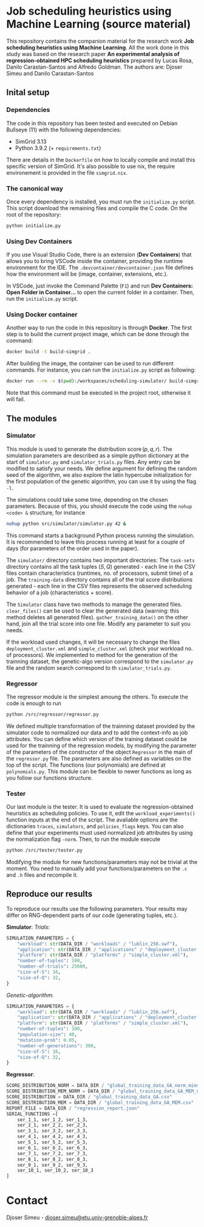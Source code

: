 # Job scheduling heuristics using Machine Learning (source material)

This repository contains the companion material for the research work **Job scheduling heuristics using Machine Learning**. All the work done in this study was based on the research paper **An experimental analysis of regression-obtained HPC scheduling heuristics** prepared by Lucas Rosa, Danilo Carastan-Santos and Alfredo Goldman.
The authors are:
Djoser Simeu and Danilo Carastan-Santos

## Inital setup
### Dependencies
The code in this repository has been tested and executed on Debian Bullseye (11) with the following dependencies:
- SimGrid 3.13
- Python 3.9.2 (+ `requirements.txt`)

There are details in the `Dockerfile` on how to locally compile and install this specific version of SimGrid. It's also possible to use nix, the require environement is provided in the file `simgrid.nix`.

### The canonical way
Once every dependency is installed, you must run the `initialize.py` script. This script download the remaining files and compile the C code. On the root of the repository:
```bash
python initialize.py
```

### Using Dev Containers
If you use Visual Studio Code, there is an extension (**Dev Containers**) that allows you to bring VSCode inside the container, providing the runtime environment for the IDE. The `.devcontainer/devcontainer.json` file defines how the environment will be (image, container, extensions, etc.).

In VSCode, just invoke the Command Palette (`F1`) and run **Dev Containers: Open Folder in Container...** to open the current folder in a container. Then, run the `initialize.py` script.

### Using Docker container
Another way to run the code in this repository is through **Docker**. The first step is to build the current project image, which can be done through the command:
```bash
docker build -t build-simgrid .
```

After building the image, the container can be used to run different commands. For instance, you can run the `initialize.py` script as following:
```bash
docker run --rm -v $(pwd):/workspaces/scheduling-simulator/ build-simgrid bash -c "python /workspaces/scheduling-simulator/initialize.py"
```

Note that this command must be executed in the project root, otherwise it will fail.

## The modules
### Simulator
This module is used to generate the distribution $\operatorname{score}(p, q, r)$. The simulation parameters are described as a simple python dictionary at the start of `simulator.py` and `simulator_trials.py` files. Any entry can be modified to satisfy your needs. We define argument for defining the random seed of the algorithm, we also explore the latin hypercube initialization for the first population of the genetic algorithm, you can use it by using the flag `-l`.

The simulations could take some time, depending on the chosen parameters. Because of this, you should execute the code using the `nohup <code> &` structure, for instance
```bash
nohup python src/simulator/simulator.py 42 &
```

This command starts a background Python process running the simulation. It is recommended to leave this process running at least for a couple of days (for parameters of the order used in the paper).

The `simulator/` directory contains two important directories: The `task-sets` directory contains all the task tuples $(S, Q)$ generated - each line in the CSV files contain characteristics (runtimes, no. of processors, submit time) of a job. The `training-data` directory contains all of the trial score distributions generated - each line in the CSV files represents the observed scheduling behavior of a job (characteristics + score).

The `Simulator` class have two methods to manage the generated files. `clear_files()` can be used to clear the generated data (warning: this method deletes all generated files). `gather_training_data()` on the other hand, join all the trial score into one file. Modify any parameter to suit you needs.

If the workload used changes, it will be necessary to change the files `deployment_cluster.xml` and `simple_cluster.xml` (check your workload no. of processors). We implemented to method for the generation of the trainning dataset, the genetic-algo version correspond to the `simulator.py` file and the random search correspond to th `simulator_trials.py`.

### Regressor
The regressor module is the simplest amoung the others. To execute the code is enough to run
```bash
python /src/regressor/regressor.py
```
We defined multiple transformation of the trainning dataset provided by the simulator code to normalized our data and to add the context-info as job attributes. You can define which version of the training dataset could be used for the trainning of the regression models, by modifying the parameter of the parameters of the constructor of the object `Regressor` in the main of the `regressor.py` file. 
The parameters are also defined as variables on the top of the script. The functions (our polynomials) are defined at `polynomials.py`. This module can be flexible to newer functions as long as you follow our functions structure.

### Tester
Our last module is the tester. It is used to evaluate the regression-obtained heuristics as scheduling policies. To use it, edit the `workload_experiments()` function inputs at the end of the script. The avaliable options are the dictionaries `traces`, `simulators`, and `policies_flags` keys. You can also define that your experiments must used normalized job attributes by using the normalization flag `-norm`. Then, to run the module execute
```bash
python /src/tester/tester.py
```

Modifying the module for new functions/parameters may not be trivial at the moment. You need to manually add your functions/parameters on the `.c` and `.h` files and recompile it. 

## Reproduce our results
To reproduce our results use the following parameters. Your results may differ on RNG-dependent parts of our code (generating tuples, etc.).

**Simulator**:
*Trials*:
```python
SIMULATION_PARAMETERS = {
    "workload": str(DATA_DIR / "workloads" / "lublin_256.swf"),
    "application": str(DATA_DIR / "applications" / "deployment_cluster.xml"),
    "platform": str(DATA_DIR / "platforms" / "simple_cluster.xml"),
    "number-of-tuples": 100,
    "number-of-trials": 25600,
    "size-of-S": 16,
    "size-of-Q": 32,
}
```
*Genetic-algorithm*:
```python
SIMULATION_PARAMETERS = {
    "workload": str(DATA_DIR / "workloads" / "lublin_256.swf"),
    "application": str(DATA_DIR / "applications" / "deployment_cluster.xml"),
    "platform": str(DATA_DIR / "platforms" / "simple_cluster.xml"),
    "number-of-tuples": 100,
    "population-size": 40,
    "mutation-prob": 0.05,
    "number-of-generations": 300,
    "size-of-S": 16,
    "size-of-Q": 32,
}
```

**Regressor**:
```python
SCORE_DISTRIBUTION_NORM = DATA_DIR / "global_training_data_GA_norm_minmax.csv"
SCORE_DISTRIBUTION_MEM_NORM = DATA_DIR / "global_training_data_GA_MEM_norm_minmax.csv"
SCORE_DISTRIBUTION = DATA_DIR / "global_training_data_GA.csv"
SCORE_DISTRIBUTION_MEM = DATA_DIR / "global_training_data_GA_MEM.csv"
REPORT_FILE = DATA_DIR / "regression_report.json"
SERIAL_FUNCTIONS =[
    ser_1_1, ser_1_2, ser_1_3,
    ser_2_1, ser_2_2, ser_2_3,
    ser_3_1, ser_3_2, ser_3_3,
    ser_4_1, ser_4_2, ser_4_3,
    ser_5_1, ser_5_2, ser_5_3,
    ser_6_1, ser_6_2, ser_6_3,
    ser_7_1, ser_7_2, ser_7_3,
    ser_8_1, ser_8_2, ser_8_3,
    ser_9_1, ser_9_2, ser_9_3,
    ser_10_1, ser_10_2, ser_10_3
]
```

# Contact
Djoser Simeu - djoser.simeu@etu.univ-grenoble-alpes.fr
